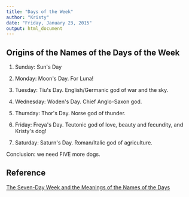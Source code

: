 ```yaml
---
title: "Days of the Week"
author: "Kristy"
date: "Friday, January 23, 2015"
output: html_document
---
```


Origins of the Names of the Days of the Week
--------------

1. Sunday: Sun's Day

2. Monday: Moon's Day. For Luna!

3. Tuesday: Tiu's Day. English/Germanic god of war and the sky.

4. Wednesday: Woden's Day. Chief Anglo-Saxon god.

5. Thursday: Thor's Day. Norse god of thunder.

6. Friday: Freya's Day. Teutonic god of love, beauty and fecundity, and Kristy's dog!

7. Saturday: Saturn's Day. Roman/Italic god of agriculture.

Conclusion: we need FIVE more dogs.

Reference
-------------

[The Seven-Day Week and the Meanings of the Names of the Days](http://www.crowl.org/lawrence/time/days.html)
